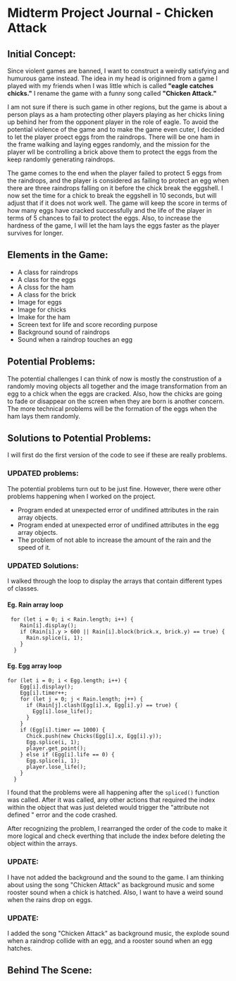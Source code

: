 # Midterm Project Journal - Chicken Attack
## Initial Concept:
Since violent games are banned, I want to construct a weirdly satisfying and humurous game instead. The idea in my head is originned from a game I played with my friends when I was little which is called **"eagle catches chicks."** I rename the game with a funny song called **"Chicken Attack."**

I am not sure if there is such game in other regions, but the game is about a person plays as a ham protecting other players playing as her chicks lining up behind her from the opponent player in the role of eagle. To avoid the potential violence of the game and to make the game even cuter, I decided to let the player proect eggs from the raindrops. There will be one ham in the frame walking and laying egges randomly, and the mission for the player wll be controlling a brick above them to protect the eggs from the keep randomly generating raindrops.

The game comes to the end when the player failed to protect 5 eggs from the raindrops, and the player is considered as failing to protect an egg when there are three raindrops falling on it before the chick break the eggshell. I now set the time for a chick to break the eggshell in 10 seconds, but will adjust that if it does not work well. The game will keep the score in terms of how many eggs have cracked successfully and the life of the player in terms of 5 chances to fail to protect the eggs. Also, to increase the hardness of the game, I will let the ham lays the eggs faster as the player survives for longer.

## Elements in the Game:
- A class for raindrops
- A class for the eggs
- A clsss for the ham
- A class for the brick
- Image for eggs
- Image for chicks
- Imake for the ham
- Screen text for life and score recording purpose
- Background sound of raindrops
- Sound when a raindrop touches an egg

## Potential Problems:
The potential challenges I can think of now is mostly the construstion of a randomly moving objects all together and the image transformation from an egg to a chick when the eggs are cracked. Also, how the chicks are going to fade or disappear on the screen when they are born is another concern. The more technical problems will be the formation of the eggs when the ham lays them randomly.

## Solutions to Potential Problems:
I will first do the first version of the code to see if these are really problems.

### UPDATED problems:
The potential problems turn out to be just fine. However, there were other problems happening when I worked on the project.
- Program ended at unexpected error of undifined attributes in the rain array objects.
- Program ended at unexpected error of undifined attributes in the egg array objects.
- The problem of not able to increase the amount of the rain and the speed of it.

### UPDATED Solutions:
I walked through the loop to display the arrays that contain different types of classes. 

#### Eg. Rain array loop
````
 for (let i = 0; i < Rain.length; i++) {
    Rain[i].display();
    if (Rain[i].y > 600 || Rain[i].block(brick.x, brick.y) == true) {
      Rain.splice(i, 1);
    }
  }
````

#### Eg. Egg array loop
````
for (let i = 0; i < Egg.length; i++) {
    Egg[i].display();
    Egg[i].timer++;
    for (let j = 0; j < Rain.length; j++) {
      if (Rain[j].clash(Egg[i].x, Egg[i].y) == true) {
        Egg[i].lose_life();
      }
    }
    if (Egg[i].timer == 1000) {
      Chick.push(new Chicks(Egg[i].x, Egg[i].y));
      Egg.splice(i, 1);
      player.get_point();
    } else if (Egg[i].life == 0) {
      Egg.splice(i, 1);
      player.lose_life();
    }
  }
````
I found that the problems were all happening after the ````spliced()```` function was called. After it was called, any other actions that required the index within the object that was just deleted would trigger the "attribute not defined
" error and the code crashed.

After recognizing the problem, I rearranged the order of the code to make it more logical and check everthing that include the index before deleting the object within the arrays.

### UPDATE:
I have not added the background and the sound to the game. I am thinking about using the song "Chicken Attack" as background music and some rooster sound when a chick is hatched. Also, I want to have a weird sound when the rains drop on eggs.

### UPDATE:
I added the song "Chicken Attack" as background music, the explode sound when a raindrop collide with an egg, and a rooster sound when an egg hatches.

## Behind The Scene:
